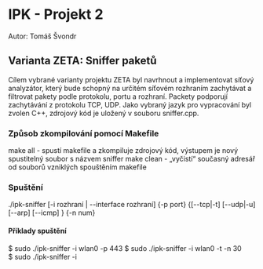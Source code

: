 # IPK - Projekt 2
Autor: Tomáš Švondr
## Varianta ZETA: Sniffer paketů

Cílem vybrané varianty projektu ZETA byl navrhnout a implementovat síťový analyzátor, který bude schopný na určitém síťovém rozhraním zachytávat a filtrovat pakety podle protokolu, portu a rozhraní. Packety podporují zachytávání z protokolu TCP, UDP. Jako vybraný jazyk pro vypracování byl zvolen C++, zdrojový kód je uložený v souboru sniffer.cpp.

### Způsob zkompilování pomocí Makefile
make all - spustí makefile a zkompiluje zdrojový kód, výstupem je nový spustitelný soubor s názvem sniffer
make clean - „vyčistí“ současný adresář od souborů vzniklých spouštěním makefile

### Spuštění
./ipk-sniffer [-i rozhraní | --interface rozhraní] {-p ­­port} {[--tcp|-t] [--udp|-u] [--arp] [--icmp] } {-n num}

#### Příklady spuštění

$ sudo ./ipk-sniffer -i wlan0 -p 443
$ sudo ./ipk-sniffer -i  wlan0 -t -n 30   
$ sudo ./ipk-sniffer -i   



